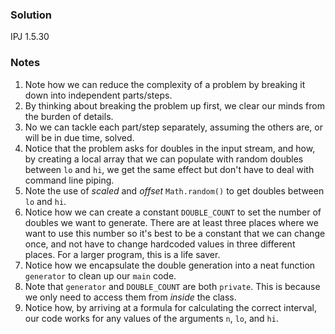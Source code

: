 ### Solution
IPJ 1.5.30
### Notes

1. Note how we can reduce the complexity of a problem by breaking it down into independent parts/steps.
2. By thinking about breaking the problem up first, we clear our minds from the burden of details.
3. No we can tackle each part/step separately, assuming the others are, or will be in due time, solved.
4. Notice that the problem asks for doubles in the input stream, and how, by creating a local array that we can populate with random doubles between `lo` and `hi`, we get the same effect but don't have to deal with command line piping.
5. Note the use of _scaled_ and _offset_ `Math.random()` to get doubles between `lo` and `hi`.
6. Notice how we can create a constant `DOUBLE_COUNT` to set the number of doubles we want to generate. There are at least three places where we want to use this number so it's best to be a constant that we can change once, and not have to change hardcoded values in three different places. For a larger program, this is a life saver.
7. Notice how we encapsulate the double generation into a neat function `generator` to clean up our `main` code.
8. Note that `generator` and `DOUBLE_COUNT` are both `private`. This is because we only need to access them from _inside_ the class.
9. Notice how, by arriving at a formula for calculating the correct interval, our code works for any values of the arguments `n`, `lo`, and `hi`.
